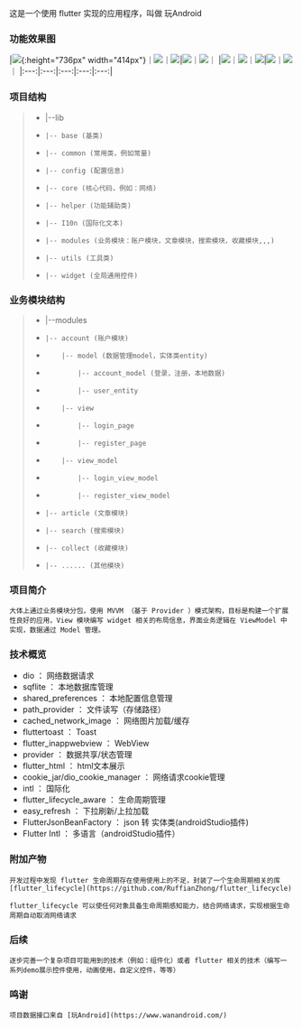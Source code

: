 
这是一个使用 flutter 实现的应用程序，叫做 玩Android 

### 功能效果图
|![](assets/screenshot/home.png){:height="736px" width="414px"}｜![](assets/screenshot/project.png)｜![](assets/screenshot/book.png)|![](assets/screenshot/knowledge.png)｜![](assets/screenshot/me.png)｜
|![](assets/screenshot/search.png)｜![](assets/screenshot/article_details.png)｜![](assets/screenshot/book_details.png)|![](assets/screenshot/login.png)｜![](assets/screenshot/register.png)｜
|:---:|:---:|:---:|:---:|:---:|


### 项目结构
>- |--lib
>-     |-- base (基类)
>-     |-- common (常用类，例如常量)
>-     |-- config (配置信息)
>-     |-- core (核心代码，例如：网络)
>-     |-- helper (功能辅助类)
>-     |-- I10n (国际化文本)
>-     |-- modules (业务模块：账户模块，文章模块，搜索模块，收藏模块,,,)
>-     |-- utils (工具类)
>-     |-- widget (全局通用控件)


### 业务模块结构
>- |--modules
>-     |-- account (账户模块)
>-         |-- model (数据管理model，实体类entity)
>-             |-- account_model (登录，注册，本地数据)
>-             |-- user_entity 
>-         |-- view 
>-             |-- login_page 
>-             |-- register_page
>-         |-- view_model
>-             |-- login_view_model 
>-             |-- register_view_model 
>-     |-- article (文章模块)
>-     |-- search (搜索模块)
>-     |-- collect (收藏模块)
>-     |-- ...... (其他模块)

### 项目简介
    大体上通过业务模块分包，使用 MVVM （基于 Provider ）模式架构，目标是构建一个扩展性良好的应用，View 模块编写 widget 相关的布局信息，界面业务逻辑在 ViewModel 中实现，数据通过 Model 管理。

### 技术概览
- dio ： 网络数据请求
- sqflite ： 本地数据库管理
- shared_preferences ： 本地配置信息管理
- path_provider ： 文件读写（存储路径）
- cached_network_image ： 网络图片加载/缓存
- fluttertoast ： Toast
- flutter_inappwebview ： WebView
- provider ： 数据共享/状态管理
- flutter_html ： html文本展示
- cookie_jar/dio_cookie_manager ： 网络请求cookie管理
- intl ： 国际化
- flutter_lifecycle_aware ： 生命周期管理
- easy_refresh ： 下拉刷新/上拉加载
- FlutterJsonBeanFactory ： json 转 实体类(androidStudio插件)
- Flutter Intl ： 多语言（androidStudio插件）


### 附加产物
    开发过程中发现 flutter 生命周期存在使用使用上的不足，封装了一个生命周期相关的库 [flutter_lifecycle](https://github.com/RuffianZhong/flutter_lifecycle)

    flutter_lifecycle 可以使任何对象具备生命周期感知能力，结合网络请求，实现根据生命周期自动取消网络请求


### 后续
    逐步完善一个复杂项目可能用到的技术（例如：组件化）或者 flutter 相关的技术（编写一系列demo展示控件使用，动画使用，自定义控件，等等）


### 鸣谢
    项目数据接口来自 [玩Android](https://www.wanandroid.com/) 


